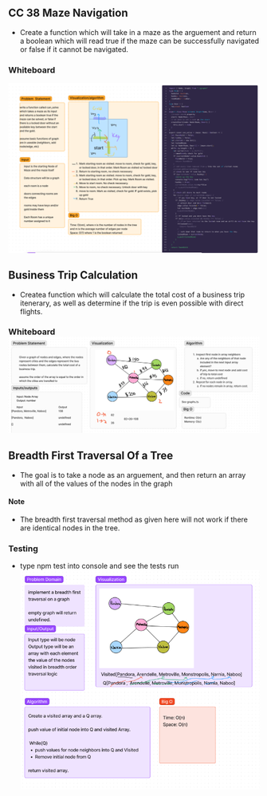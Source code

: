 ## CC 38 Maze Navigation
- Create a function which will take in a maze as the arguement and return a boolean which will read true if the maze can be successfully navigated or false if it cannot be navigated. 

### Whiteboard
![](./MazeCC38.PNG)

## Business Trip Calculation
- Createa function which will calculate the total cost of a business trip itenerary, as well as determine if the trip is even possible with direct flights. 

### Whiteboard ![](./businessTrip%20CC.PNG)


## Breadth First Traversal Of a Tree
- The goal is to take a node as an arguement, and then return an array with all of the values of the nodes in the graph
#### Note
- The breadth first traversal method as given here will not work if there are identical nodes in the tree. 
### Testing
- type npm test into console and see the tests run
![](./Tree%20Breadth%20First%20Traversal.PNG)